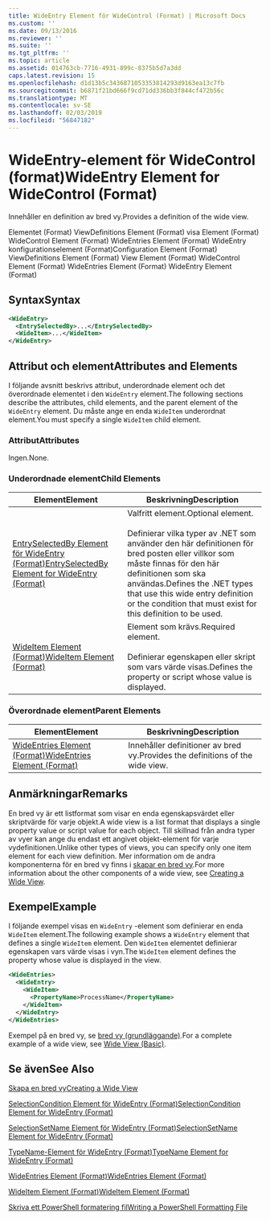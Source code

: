 ```yaml
---
title: WideEntry Element för WideControl (Format) | Microsoft Docs
ms.custom: ''
ms.date: 09/13/2016
ms.reviewer: ''
ms.suite: ''
ms.tgt_pltfrm: ''
ms.topic: article
ms.assetid: 014763cb-7716-4931-899c-8375b5d7a3dd
caps.latest.revision: 15
ms.openlocfilehash: d1d13b5c3436871053353814293d9163ea13c7fb
ms.sourcegitcommit: b6871f21bd666f9cd71dd336bb3f844cf472b56c
ms.translationtype: MT
ms.contentlocale: sv-SE
ms.lasthandoff: 02/03/2019
ms.locfileid: "56847182"
---
```

# <a name="wideentry-element-for-widecontrol-format"></a><span data-ttu-id="0d131-102">WideEntry-element för WideControl (format)</span><span class="sxs-lookup"><span data-stu-id="0d131-102">WideEntry Element for WideControl (Format)</span></span>

<span data-ttu-id="0d131-103">Innehåller en definition av bred vy.</span><span class="sxs-lookup"><span data-stu-id="0d131-103">Provides a definition of the wide view.</span></span>

<span data-ttu-id="0d131-104">Elementet (Format) ViewDefinitions Element (Format) visa Element (Format) WideControl Element (Format) WideEntries Element (Format) WideEntry konfigurationselement (Format)</span><span class="sxs-lookup"><span data-stu-id="0d131-104">Configuration Element (Format) ViewDefinitions Element (Format) View Element (Format) WideControl Element (Format) WideEntries Element (Format) WideEntry Element (Format)</span></span>

## <a name="syntax"></a><span data-ttu-id="0d131-105">Syntax</span><span class="sxs-lookup"><span data-stu-id="0d131-105">Syntax</span></span>

```xml
<WideEntry>
  <EntrySelectedBy>...</EntrySelectedBy>
  <WideItem>...</WideItem>
</WideEntry>
```

## <a name="attributes-and-elements"></a><span data-ttu-id="0d131-106">Attribut och element</span><span class="sxs-lookup"><span data-stu-id="0d131-106">Attributes and Elements</span></span>

<span data-ttu-id="0d131-107">I följande avsnitt beskrivs attribut, underordnade element och det överordnade elementet i den `WideEntry` element.</span><span class="sxs-lookup"><span data-stu-id="0d131-107">The following sections describe the attributes, child elements, and the parent element of the `WideEntry` element.</span></span> <span data-ttu-id="0d131-108">Du måste ange en enda `WideItem` underordnat element.</span><span class="sxs-lookup"><span data-stu-id="0d131-108">You must specify a single `WideItem` child element.</span></span>

### <a name="attributes"></a><span data-ttu-id="0d131-109">Attribut</span><span class="sxs-lookup"><span data-stu-id="0d131-109">Attributes</span></span>

<span data-ttu-id="0d131-110">Ingen.</span><span class="sxs-lookup"><span data-stu-id="0d131-110">None.</span></span>

### <a name="child-elements"></a><span data-ttu-id="0d131-111">Underordnade element</span><span class="sxs-lookup"><span data-stu-id="0d131-111">Child Elements</span></span>

|<span data-ttu-id="0d131-112">Element</span><span class="sxs-lookup"><span data-stu-id="0d131-112">Element</span></span>|<span data-ttu-id="0d131-113">Beskrivning</span><span class="sxs-lookup"><span data-stu-id="0d131-113">Description</span></span>|
|-------------|-----------------|
|[<span data-ttu-id="0d131-114">EntrySelectedBy Element för WideEntry (Format)</span><span class="sxs-lookup"><span data-stu-id="0d131-114">EntrySelectedBy Element for WideEntry (Format)</span></span>](./entryselectedby-element-for-wideentry-format.md)|<span data-ttu-id="0d131-115">Valfritt element.</span><span class="sxs-lookup"><span data-stu-id="0d131-115">Optional element.</span></span><br /><br /> <span data-ttu-id="0d131-116">Definierar vilka typer av .NET som använder den här definitionen för bred posten eller villkor som måste finnas för den här definitionen som ska användas.</span><span class="sxs-lookup"><span data-stu-id="0d131-116">Defines the .NET types that use this wide entry definition or the condition that must exist for this definition to be used.</span></span>|
|[<span data-ttu-id="0d131-117">WideItem Element (Format)</span><span class="sxs-lookup"><span data-stu-id="0d131-117">WideItem Element (Format)</span></span>](./wideitem-element-for-widecontrol-format.md)|<span data-ttu-id="0d131-118">Element som krävs.</span><span class="sxs-lookup"><span data-stu-id="0d131-118">Required element.</span></span><br /><br /> <span data-ttu-id="0d131-119">Definierar egenskapen eller skript som vars värde visas.</span><span class="sxs-lookup"><span data-stu-id="0d131-119">Defines the property or script whose value is displayed.</span></span>|

### <a name="parent-elements"></a><span data-ttu-id="0d131-120">Överordnade element</span><span class="sxs-lookup"><span data-stu-id="0d131-120">Parent Elements</span></span>

|<span data-ttu-id="0d131-121">Element</span><span class="sxs-lookup"><span data-stu-id="0d131-121">Element</span></span>|<span data-ttu-id="0d131-122">Beskrivning</span><span class="sxs-lookup"><span data-stu-id="0d131-122">Description</span></span>|
|-------------|-----------------|
|[<span data-ttu-id="0d131-123">WideEntries Element (Format)</span><span class="sxs-lookup"><span data-stu-id="0d131-123">WideEntries Element (Format)</span></span>](./wideentries-element-for-widecontrol-format.md)|<span data-ttu-id="0d131-124">Innehåller definitioner av bred vy.</span><span class="sxs-lookup"><span data-stu-id="0d131-124">Provides the definitions of the wide view.</span></span>|

## <a name="remarks"></a><span data-ttu-id="0d131-125">Anmärkningar</span><span class="sxs-lookup"><span data-stu-id="0d131-125">Remarks</span></span>

<span data-ttu-id="0d131-126">En bred vy är ett listformat som visar en enda egenskapsvärdet eller skriptvärde för varje objekt.</span><span class="sxs-lookup"><span data-stu-id="0d131-126">A wide view is a list format that displays a single property value or script value for each object.</span></span> <span data-ttu-id="0d131-127">Till skillnad från andra typer av vyer kan ange du endast ett angivet objekt-element för varje vydefinitionen.</span><span class="sxs-lookup"><span data-stu-id="0d131-127">Unlike other types of views, you can specify only one item element for each view definition.</span></span> <span data-ttu-id="0d131-128">Mer information om de andra komponenterna för en bred vy finns i [skapar en bred vy](./creating-a-wide-view.md).</span><span class="sxs-lookup"><span data-stu-id="0d131-128">For more information about the other components of a wide view, see [Creating a Wide View](./creating-a-wide-view.md).</span></span>

## <a name="example"></a><span data-ttu-id="0d131-129">Exempel</span><span class="sxs-lookup"><span data-stu-id="0d131-129">Example</span></span>

<span data-ttu-id="0d131-130">I följande exempel visas en `WideEntry` -element som definierar en enda `WideItem` element.</span><span class="sxs-lookup"><span data-stu-id="0d131-130">The following example shows a `WideEntry` element that defines a single `WideItem` element.</span></span> <span data-ttu-id="0d131-131">Den `WideItem` elementet definierar egenskapen vars värde visas i vyn.</span><span class="sxs-lookup"><span data-stu-id="0d131-131">The `WideItem` element defines the property whose value is displayed in the view.</span></span>

```xml
<WideEntries>
  <WideEntry>
    <WideItem>
      <PropertyName>ProcessName</PropertyName>
    </WideItem>
  </WideEntry>
</WideEntries>

```

<span data-ttu-id="0d131-132">Exempel på en bred vy, se [bred vy (grundläggande)](./wide-view-basic.md).</span><span class="sxs-lookup"><span data-stu-id="0d131-132">For a complete example of a wide view, see [Wide View (Basic)](./wide-view-basic.md).</span></span>

## <a name="see-also"></a><span data-ttu-id="0d131-133">Se även</span><span class="sxs-lookup"><span data-stu-id="0d131-133">See Also</span></span>

[<span data-ttu-id="0d131-134">Skapa en bred vy</span><span class="sxs-lookup"><span data-stu-id="0d131-134">Creating a Wide View</span></span>](./creating-a-wide-view.md)

[<span data-ttu-id="0d131-135">SelectionCondition Element för WideEntry (Format)</span><span class="sxs-lookup"><span data-stu-id="0d131-135">SelectionCondition Element for WideEntry (Format)</span></span>](./selectioncondition-element-for-entryselectedby-for-widecontrol-format.md)

[<span data-ttu-id="0d131-136">SelectionSetName Element för WideEntry (Format)</span><span class="sxs-lookup"><span data-stu-id="0d131-136">SelectionSetName Element for WideEntry (Format)</span></span>](./selectionsetname-element-for-entryselectedby-for-widecontrol-format.md)

[<span data-ttu-id="0d131-137">TypeName-Element för WideEntry (Format)</span><span class="sxs-lookup"><span data-stu-id="0d131-137">TypeName Element for WideEntry (Format)</span></span>](./typename-element-for-entryselectedby-for-wideentry-format.md)

[<span data-ttu-id="0d131-138">WideEntries Element (Format)</span><span class="sxs-lookup"><span data-stu-id="0d131-138">WideEntries Element (Format)</span></span>](./wideentries-element-for-widecontrol-format.md)

[<span data-ttu-id="0d131-139">WideItem Element (Format)</span><span class="sxs-lookup"><span data-stu-id="0d131-139">WideItem Element (Format)</span></span>](./wideitem-element-for-widecontrol-format.md)

[<span data-ttu-id="0d131-140">Skriva ett PowerShell formatering fil</span><span class="sxs-lookup"><span data-stu-id="0d131-140">Writing a PowerShell Formatting File</span></span>](./writing-a-powershell-formatting-file.md)
